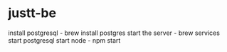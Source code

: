 # justt-be
install postgresql - brew install postgres
start the server - brew services start postgresql
start node - npm start
